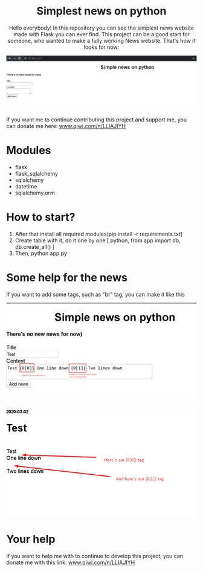 <h1 align="center"> Simplest news on python</h1>

<p align="center">Hello everybody! In this repository you can see the simplest news website made with Flask you can ever find.
This project can be a good start for someone, who wanted to make a fully working News website.
That's how it looks for now:</p>
<p align="center">
	<img src="https://github.com/LLIAJIYH/FlaskNews/blob/master/GITHUB-FILES/example-1.png"/>
</p>

If you want me to continue contributing this project and support me, you can donate me here:
www.qiwi.com/n/LLIAJIYH

# Modules

* flask
* flask_sqlalchemy
* sqlalchemy
* datetime
* sqlalchemy.orm


# How to start?
1. After that install all required modules(pip install -r requirements.txt)
2. Create table with it, do it one by one [ python, from app import db, db.create_all() ]
3. Then, python app.py

# Some help for the news
If you want to add some tags, such as "br" tag, you can make it like this
<p align="center">
	<img src="https://github.com/LLIAJIYH/FlaskNews/blob/master/GITHUB-FILES/example-2.png"/>
</p>

<p align="center">
	<img src="https://github.com/LLIAJIYH/FlaskNews/blob/master/GITHUB-FILES/example-3.png"/>
</p>

# Your help
If you want to help me with to continue to develop this project, you can donate me with this link:
www.qiwi.com/n/LLIAJIYH
